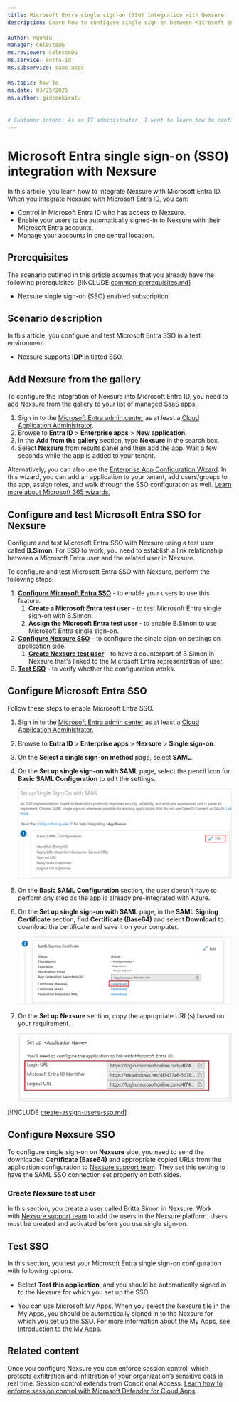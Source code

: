 ```yaml
---
title: Microsoft Entra single sign-on (SSO) integration with Nexsure
description: Learn how to configure single sign-on between Microsoft Entra ID and Nexsure.

author: nguhiu
manager: CelesteDG
ms.reviewer: CelesteDG
ms.service: entra-id
ms.subservice: saas-apps

ms.topic: how-to
ms.date: 03/25/2025
ms.author: gideonkiratu


# Customer intent: As an IT administrator, I want to learn how to configure single sign-on between Microsoft Entra ID and Nexsure so that I can control who has access to Nexsure, enable automatic sign-in with Microsoft Entra accounts, and manage my accounts in one central location.
---
```


# Microsoft Entra single sign-on (SSO) integration with Nexsure

In this article,  you learn how to integrate Nexsure with Microsoft Entra ID. When you integrate Nexsure with Microsoft Entra ID, you can:

* Control in Microsoft Entra ID who has access to Nexsure.
* Enable your users to be automatically signed-in to Nexsure with their Microsoft Entra accounts.
* Manage your accounts in one central location.

## Prerequisites
The scenario outlined in this article assumes that you already have the following prerequisites:
[!INCLUDE [common-prerequisites.md](~/identity/saas-apps/includes/common-prerequisites.md)]
* Nexsure single sign-on (SSO) enabled subscription.

## Scenario description

In this article,  you configure and test Microsoft Entra SSO in a test environment.

* Nexsure supports **IDP** initiated SSO.

## Add Nexsure from the gallery

To configure the integration of Nexsure into Microsoft Entra ID, you need to add Nexsure from the gallery to your list of managed SaaS apps.

1. Sign in to the [Microsoft Entra admin center](https://entra.microsoft.com) as at least a [Cloud Application Administrator](~/identity/role-based-access-control/permissions-reference.md#cloud-application-administrator).
1. Browse to **Entra ID** > **Enterprise apps** > **New application**.
1. In the **Add from the gallery** section, type **Nexsure** in the search box.
1. Select **Nexsure** from results panel and then add the app. Wait a few seconds while the app is added to your tenant.

 Alternatively, you can also use the [Enterprise App Configuration Wizard](https://portal.office.com/AdminPortal/home?Q=Docs#/azureadappintegration). In this wizard, you can add an application to your tenant, add users/groups to the app, assign roles, and walk through the SSO configuration as well. [Learn more about Microsoft 365 wizards.](/microsoft-365/admin/misc/azure-ad-setup-guides)

<a name='configure-and-test-azure-ad-sso-for-nexsure'></a>

## Configure and test Microsoft Entra SSO for Nexsure

Configure and test Microsoft Entra SSO with Nexsure using a test user called **B.Simon**. For SSO to work, you need to establish a link relationship between a Microsoft Entra user and the related user in Nexsure.

To configure and test Microsoft Entra SSO with Nexsure, perform the following steps:

1. **[Configure Microsoft Entra SSO](#configure-azure-ad-sso)** - to enable your users to use this feature.
    1. **Create a Microsoft Entra test user** - to test Microsoft Entra single sign-on with B.Simon.
    1. **Assign the Microsoft Entra test user** - to enable B.Simon to use Microsoft Entra single sign-on.
1. **[Configure Nexsure SSO](#configure-nexsure-sso)** - to configure the single sign-on settings on application side.
    1. **[Create Nexsure test user](#create-nexsure-test-user)** - to have a counterpart of B.Simon in Nexsure that's linked to the Microsoft Entra representation of user.
1. **[Test SSO](#test-sso)** - to verify whether the configuration works.

<a name='configure-azure-ad-sso'></a>

## Configure Microsoft Entra SSO

Follow these steps to enable Microsoft Entra SSO.

1. Sign in to the [Microsoft Entra admin center](https://entra.microsoft.com) as at least a [Cloud Application Administrator](~/identity/role-based-access-control/permissions-reference.md#cloud-application-administrator).
1. Browse to **Entra ID** > **Enterprise apps** > **Nexsure** > **Single sign-on**.
1. On the **Select a single sign-on method** page, select **SAML**.
1. On the **Set up single sign-on with SAML** page, select the pencil icon for **Basic SAML Configuration** to edit the settings.

   ![Edit Basic SAML Configuration](common/edit-urls.png)

1. On the **Basic SAML Configuration** section, the user doesn't have to perform any step as the app is already pre-integrated with Azure.
 
1. On the **Set up single sign-on with SAML** page, in the **SAML Signing Certificate** section,  find **Certificate (Base64)** and select **Download** to download the certificate and save it on your computer.

	![The Certificate download link](common/certificatebase64.png)

1. On the **Set up Nexsure** section, copy the appropriate URL(s) based on your requirement.

	![Copy configuration URLs](common/copy-configuration-urls.png)

<a name='create-an-azure-ad-test-user'></a>

[!INCLUDE [create-assign-users-sso.md](~/identity/saas-apps/includes/create-assign-users-sso.md)]

## Configure Nexsure SSO

To configure single sign-on on **Nexsure** side, you need to send the downloaded **Certificate (Base64)** and appropriate copied URLs from the application configuration to [Nexsure support team](mailto:nexsure.support@xdti.com). They set this setting to have the SAML SSO connection set properly on both sides.

### Create Nexsure test user

In this section, you create a user called Britta Simon in Nexsure. Work with [Nexsure support team](mailto:nexsure.support@xdti.com) to add the users in the Nexsure platform. Users must be created and activated before you use single sign-on.

## Test SSO 

In this section, you test your Microsoft Entra single sign-on configuration with following options.

* Select **Test this application**, and you should be automatically signed in to the Nexsure for which you set up the SSO.

* You can use Microsoft My Apps. When you select the Nexsure tile in the My Apps, you should be automatically signed in to the Nexsure for which you set up the SSO. For more information about the My Apps, see [Introduction to the My Apps](https://support.microsoft.com/account-billing/sign-in-and-start-apps-from-the-my-apps-portal-2f3b1bae-0e5a-4a86-a33e-876fbd2a4510).

## Related content

Once you configure Nexsure you can enforce session control, which protects exfiltration and infiltration of your organization’s sensitive data in real time. Session control extends from Conditional Access. [Learn how to enforce session control with Microsoft Defender for Cloud Apps](/cloud-app-security/proxy-deployment-aad).
